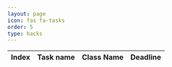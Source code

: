 ```yaml
---
layout: page
icon: fas fa-tasks
order: 5
type: hacks
---
```


<link rel="stylesheet" href="{{site.baseurl}}/assets/css/todo.css" />
<link rel="stylesheet" type="text/css" href="https://cdn.datatables.net/1.13.4/css/jquery.dataTables.min.css">
<script type="text/javascript" language="javascript" src="http://ajax.googleapis.com/ajax/libs/jquery/1.7.1/jquery.min.js"></script>
<script type="text/javascript" language="javascript" src="https://cdn.datatables.net/1.13.4/js/jquery.dataTables.min.js"></script>
<script src="{{site.baseurl}}/assets/js/pages/todo.js"></script>
<body onload="getNewQuote();">
<div id = "quoteDiv">
    <p id="quote"></p>
    <p id="author"></p>
</div>
<div class="table-wrapper">
    <table id="TODO" class="todo-table">
        <thead>
            <th>Index</th>
            <th>Task name</th>
            <th>Class Name</th>
            <th>Deadline</th>
        </thead>
        <tbody>
        </tbody>
    </table>
</div>



<script>
    var table1 = document.getElementById("TODO").getElementsByTagName('tbody')[0];
    var index_count = 0; // replace with value of index_count in local storage
    new_input_row(); // replace with function to render from local storage
    let table = new DataTable('#TODO');
    table.draw();
</script>
</body>
